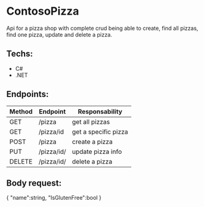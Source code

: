 # ContosoPizza
Api for a pizza shop with complete crud being able to create, find all pizzas, find one pizza, update and delete a pizza.

## Techs:
- C#
- .NET
  
## Endpoints:


| Method | Endpoint                   | Responsability                                  
| ------ | -------------------------- | ------------------------------------------------- |
| GET    | /pizza                     | get all pizzas                                    | 
| GET    | /pizza/id                  | get a specific pizza                              | 
| POST   | /pizza                     | create a pizza                                    |
| PUT    | /pizza/id/                 | update pizza info                                 |
| DELETE | /pizza/id/                 | delete a pizza                                    |

## Body request:
{
  "name":string,
  "IsGlutenFree":bool
}
